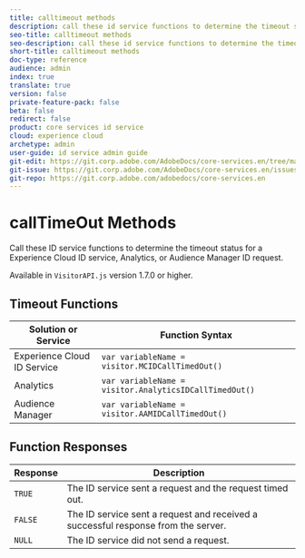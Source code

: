 ```yaml
---
title: calltimeout methods
description: call these id service functions to determine the timeout status for a experience cloud id service, analytics, or audience manager id request.
seo-title: calltimeout methods
seo-description: call these id service functions to determine the timeout status for an adobe experience cloud id service, analytics, or audience manager id request.
short-title: calltimeout methods
doc-type: reference
audience: admin
index: true
translate: true
version: false
private-feature-pack: false
beta: false
redirect: false
product: core services id service
cloud: experience cloud
archetype: admin
user-guide: id service admin guide
git-edit: https://git.corp.adobe.com/AdobeDocs/core-services.en/tree/master/help/id-service/id-service-api/id-service-api-methods/id-service-api-methods-callout-time.md
git-issue: https://git.corp.adobe.com/AdobeDocs/core-services.en/issues/new
git-repo: https://git.corp.adobe.com/adobedocs/core-services.en
---
```

<!--Meta Data Values

**Required Meta for search optimization and page data**

title: free text string

description: free text string

seo-title: free text string

seo-description: free text string

**Optional Meta for extended capabilities**

audience:
all (default), admin, developer, end-user
 
index: true (default), false
 
translate:
true (default), false
 
doc-type:
reference (default), tutorials

version:
false (default), Classic, Standard, 6.5, 6.4, 6.3, 6.2
 
private-feature-pack:
false (default), true
 
beta:
false (default), true
 
redirect:
false (default), pathname
-->

# callTimeOut Methods

Call these ID service functions to determine the timeout status for a Experience Cloud ID service, Analytics, or Audience Manager ID request. 

Available in `VisitorAPI.js` version 1.7.0 or higher.

## Timeout Functions

| Solution or Service         | Function Syntax                                        |
| --------------------------- | ------------------------------------------------------ |
| Experience Cloud ID Service | `var variableName = visitor.MCIDCallTimedOut()`        |
| Analytics                   | `var variableName = visitor.AnalyticsIDCallTimedOut()` |
| Audience Manager            | `var variableName = visitor.AAMIDCallTimedOut()`       |

## Function Responses

| Response | Description                                                                       |
| -------- | --------------------------------------------------------------------------------- |
| `TRUE`   | The ID service sent a request and the request timed out.                          |
| `FALSE`  | The ID service sent a request and received a successful response from the server. |
| `NULL`   | The ID service did not send a request.                                            |